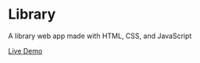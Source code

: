 # Library
A library web app made with HTML, CSS, and JavaScript

[Live Demo](https://brentwashington.github.io/library/)
